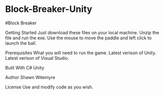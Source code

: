 # Block-Breaker-Unity
#Block Breaker

Getting Started
Just download these files on your local machine. Unzip the file and run the exe. Use the mouse to move the paddle and left click to launch the ball.

Prerequisites
What you will need to run the game. Latest verison of Unity. Latest verison of Visual Studio.

Built With
C# Unity

Author
Shawn Witemyre

License
Use and modify code as you wish.

